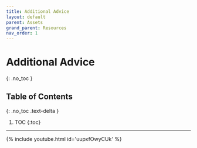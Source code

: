 ```yaml
---
title: Additional Advice
layout: default
parent: Assets
grand_parent: Resources
nav_order: 1
---
```


# Additional Advice
{: .no_toc }

## Table of Contents
{: .no_toc .text-delta }

1. TOC
{:toc}

-----

{% include youtube.html id='uupxfOwyCUk' %}
